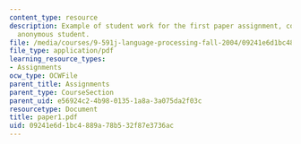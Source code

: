 ```yaml
---
content_type: resource
description: Example of student work for the first paper assignment, courtesy of an
  anonymous student.
file: /media/courses/9-591j-language-processing-fall-2004/09241e6d1bc4889a78b532f87e3736ac_paper1.pdf
file_type: application/pdf
learning_resource_types:
- Assignments
ocw_type: OCWFile
parent_title: Assignments
parent_type: CourseSection
parent_uid: e56924c2-4b98-0135-1a8a-3a075da2f03c
resourcetype: Document
title: paper1.pdf
uid: 09241e6d-1bc4-889a-78b5-32f87e3736ac
---
```

